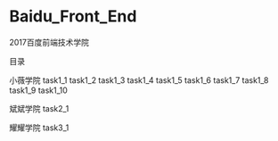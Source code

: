# Baidu_Front_End
2017百度前端技术学院

目录

小薇学院
task1_1
task1_2
task1_3
task1_4
task1_5
task1_6
task1_7
task1_8
task1_9
task1_10

斌斌学院
task2_1

耀耀学院
task3_1
